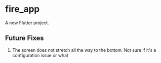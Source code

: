 # fire_app

A new Flutter project.

## Future Fixes

1. The screen does not stretch all the way to the bottom. Not sure if it's a configuration issue or what

